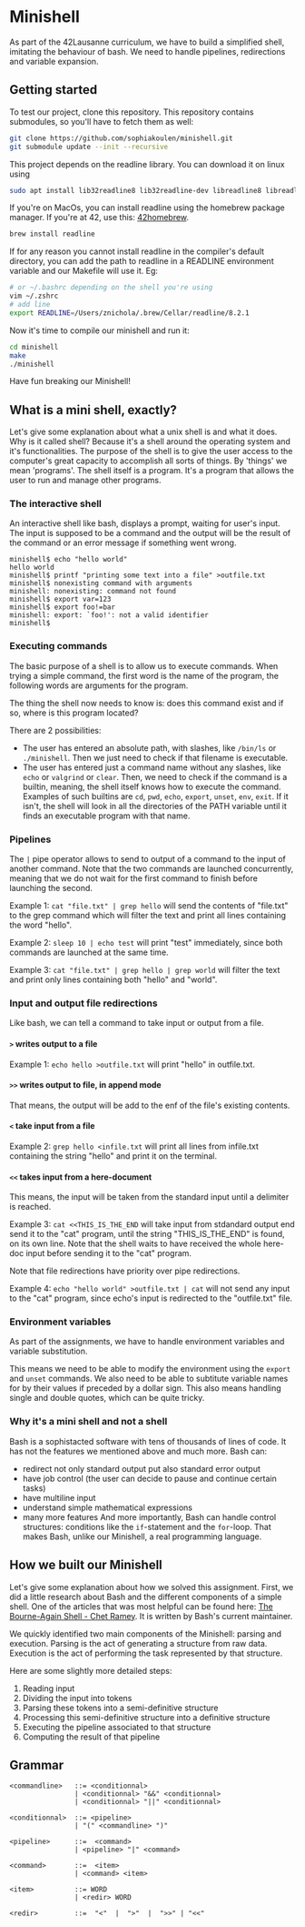 # Minishell

As part of the 42Lausanne curriculum, we have to build a simplified shell,
imitating the behaviour of bash. We need to handle pipelines, redirections
and variable expansion.

## Getting started

To test our project, clone this repository. This repository contains submodules,
so you'll have to fetch them as well:
```bash
git clone https://github.com/sophiakoulen/minishell.git
git submodule update --init --recursive
```

This project depends on the readline library.
You can download it on linux using
```bash
sudo apt install lib32readline8 lib32readline-dev libreadline8 libreadline-dev
```
If you're on MacOs, you can install readline using the homebrew package manager.
If you're at 42, use this: [42homebrew](https://github.com/kube/42homebrew).
```bash
brew install readline
```

If for any reason you cannot install readline in the compiler's default directory,
you can add the path to readline in a READLINE environment variable and our
Makefile will use it.
Eg:
```bash
# or ~/.bashrc depending on the shell you're using
vim ~/.zshrc
# add line
export READLINE=/Users/znichola/.brew/Cellar/readline/8.2.1
```

Now it's time to compile our minishell and run it:
```bash
cd minishell
make
./minishell
```

Have fun breaking our Minishell!

## What is a mini shell, exactly?

Let's give some explanation about what a unix shell is and what it does.
Why is it called shell? Because it's a shell around the operating system
and it's functionalities.
The purpose of the shell is to give the user access to the computer's great
capacity to accomplish all sorts of things. By 'things' we mean 'programs'.
The shell itself is a program. It's a program that allows the user to run and
manage other programs.

### The interactive shell

An interactive shell like bash, displays a prompt, waiting for user's input.
The input is supposed to be a command and the output will be the result of the
command or an error message if something went wrong.

```
minishell$ echo "hello world"
hello world
minishell$ printf "printing some text into a file" >outfile.txt
minishell$ nonexisting command with arguments
minishell: nonexisting: command not found
minishell$ export var=123
minishell$ export foo!=bar
minishell: export: `foo!': not a valid identifier
minishell$
```

### Executing commands

The basic purpose of a shell is to allow us to execute commands.
When trying a simple command, the first word is the name of the program,
the following words are arguments for the program.

The thing the shell now needs to know is: does this command exist and if so,
where is this program located?

There are 2 possibilities:
- The user has entered an absolute path, with slashes, like `/bin/ls` or
`./minishell`. Then we just need to check if that filename is executable.
- The user has entered just a command name without any slashes, like `echo` or
`valgrind` or `clear`. Then, we need to check if the command is a builtin,
meaning, the shell itself knows how to execute the command. Examples of such
builtins are `cd`, `pwd`, `echo`, `export`, `unset`, `env`, `exit`. If it
isn't, the shell will look in all the directories of the PATH variable until
it finds an executable program with that name.

### Pipelines

The `|` pipe operator allows to send to output of a command to the input of another command.
Note that the two commands are launched concurrently, meaning that we do not wait for the first
command to finish before launching the second.

Example 1: `cat "file.txt" | grep hello` will send the contents of "file.txt" to the grep command which will filter the text and print all lines containing the word "hello".

Example 2: `sleep 10 | echo test` will print "test" immediately, since both commands are launched at the same time.

Example 3: `cat "file.txt" | grep hello | grep world` will filter the text and print only lines containing both "hello" and "world".

### Input and output file redirections

Like bash, we can tell a command to take input or output from a file.

#### `>` writes output to a file
Example 1: `echo hello >outfile.txt` will print "hello" in outfile.txt.

#### `>>` writes output to file, in append mode
That means, the output will be add to the enf of the file's existing contents.

#### `<` take input from a file
Example 2: `grep hello <infile.txt` will print all lines from infile.txt containing the string "hello" and print it on the terminal.

#### `<<` takes input from a here-document
This means, the input will be taken from the standard input until a delimiter is reached.

Example 3: `cat <<THIS_IS_THE_END` will take input from stdandard output end send it to the "cat" program, until the string "THIS_IS_THE_END" is found, on its own line.
Note that the shell waits to have received the whole here-doc input before sending it to the "cat" program.

Note that file redirections have priority over pipe redirections.

Example 4: `echo "hello world" >outfile.txt | cat` will not send any input to the "cat" program, since echo's input is redirected to the "outfile.txt" file.

### Environment variables

As part of the assignments, we have to handle environment variables and
variable substitution.

This means we need to be able to modify the environment using the `export` and
`unset` commands.
We also need to be able to subtitute variable names for by their values if
preceded by a dollar sign.
This also means handling single and double quotes, which can be quite tricky.

### Why it's a mini shell and not a shell

Bash is a sophistacted software with tens of thousands of lines of code.
It has not the features we mentioned above and much more.
Bash can:
- redirect not only standard output put also standard error output
- have job control (the user can decide to pause and continue certain tasks)
- have multiline input
- understand simple mathematical expressions
- many more features
And more importantly, Bash can handle control structures: conditions like the
`if`-statement and the `for`-loop. That makes Bash, unlike our Minishell, a
real programming language.

## How we built our Minishell

Let's give some explanation about how we solved this assignment.
First, we did a little research about Bash and the different components
of a simple shell.
One of the articles that was most helpful can be found here:
[The Bourne-Again Shell - Chet Ramey](http://aosabook.org/en/bash.html).
It is written by Bash's current maintainer.

We quickly identified two main components of the Minishell: parsing and execution.
Parsing is the act of generating a structure from raw data.
Execution is the act of performing the task represented by that structure.

Here are some slightly more detailed steps:
1. Reading input
2. Dividing the input into tokens
3. Parsing these tokens into a semi-definitive structure
4. Processing this semi-definitive structure into a definitive structure
5. Executing the pipeline associated to that structure
6. Computing the result of that pipeline

## Grammar

```ebnf
<commandline>   ::= <conditionnal>
                | <conditionnal> "&&" <conditionnal>
                | <conditionnal> "||" <conditionnal>

<conditionnal>  ::= <pipeline>
                | "(" <commandline> ")"

<pipeline>      ::=  <command>
                | <pipeline> "|" <command>

<command>       ::=  <item>
                | <command> <item>

<item>          ::= WORD
                | <redir> WORD

<redir>         ::=  "<"  |  ">"  |  ">>" | "<<"
```
